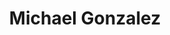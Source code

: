 ---
layout: employee
skillsid: 1
title: 'Michael Gonzalez'
permalink: /employees/:title 
location: 'Phoenix'
position: 'Credit Manager'
availability: 9
internal: true
categories: 
- employees
phoneNumber: 555-555-5555
email: email@gmail.com
manage: false
---